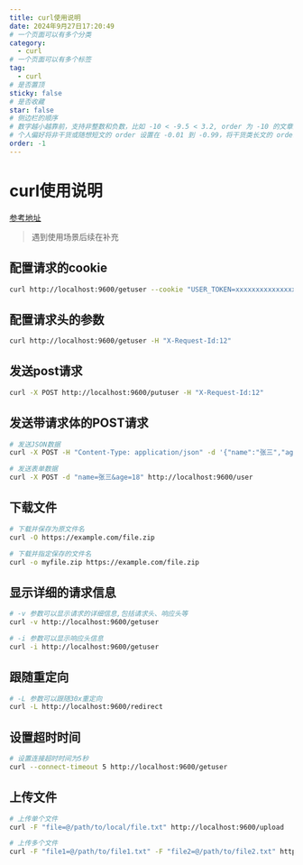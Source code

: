 ```yaml
---
title: curl使用说明
date: 2024年9月27日17:20:49
# 一个页面可以有多个分类
category:
  - curl
# 一个页面可以有多个标签
tag:
  - curl
# 是否置顶
sticky: false
# 是否收藏
star: false
# 侧边栏的顺序
# 数字越小越靠前，支持非整数和负数，比如 -10 < -9.5 < 3.2, order 为 -10 的文章会最靠上。
# 个人偏好将非干货或随想短文的 order 设置在 -0.01 到 -0.99，将干货类长文的 order 设置在 -1 到负无穷。每次新增文章都会在上一篇的基础上递减 order 值。
order: -1
---
```


# curl使用说明
[参考地址](https://catonmat.net/cookbooks/curl)

> 遇到使用场景后续在补充

## 配置请求的cookie
```bash
curl http://localhost:9600/getuser --cookie "USER_TOKEN=xxxxxxxxxxxxxxxxxx"
```
## 配置请求头的参数
```bash
curl http://localhost:9600/getuser -H "X-Request-Id:12"
```
## 发送post请求
```bash
curl -X POST http://localhost:9600/putuser -H "X-Request-Id:12"
```

## 发送带请求体的POST请求
```bash
# 发送JSON数据
curl -X POST -H "Content-Type: application/json" -d '{"name":"张三","age":18}' http://localhost:9600/user

# 发送表单数据
curl -X POST -d "name=张三&age=18" http://localhost:9600/user
```

## 下载文件
```bash 
# 下载并保存为原文件名
curl -O https://example.com/file.zip

# 下载并指定保存的文件名
curl -o myfile.zip https://example.com/file.zip
```

## 显示详细的请求信息
```bash
# -v 参数可以显示请求的详细信息,包括请求头、响应头等
curl -v http://localhost:9600/getuser

# -i 参数可以显示响应头信息
curl -i http://localhost:9600/getuser
```

## 跟随重定向
```bash
# -L 参数可以跟随30x重定向
curl -L http://localhost:9600/redirect
```

## 设置超时时间
```bash
# 设置连接超时时间为5秒
curl --connect-timeout 5 http://localhost:9600/getuser
```

## 上传文件
```bash
# 上传单个文件
curl -F "file=@/path/to/local/file.txt" http://localhost:9600/upload

# 上传多个文件
curl -F "file1=@/path/to/file1.txt" -F "file2=@/path/to/file2.txt" http://localhost:9600/upload
```
